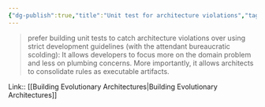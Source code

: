 ```yaml
---
{"dg-publish":true,"title":"Unit test for architecture violations","tags":["quotes"],"date":"2022-09-03T21:49:57+03:00","modified_at":"2023-01-03T11:11:17+04:00","permalink":"/quotes/202209032149/","dgHomeLink":false,"dgPassFrontmatter":true}
---
```



> prefer building unit tests to catch architecture violations over using strict development guidelines (with the attendant bureaucratic scolding): It allows developers to focus more on the domain problem and less on plumbing concerns. More importantly, it allows architects to consolidate rules as executable artifacts.

Link:: [[Building Evolutionary Architectures|Building Evolutionary Architectures]]
